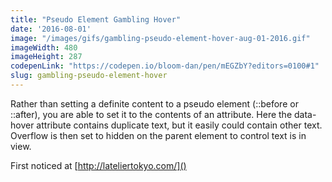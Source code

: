 ```yaml
---
title: "Pseudo Element Gambling Hover"
date: '2016-08-01'
image: "/images/gifs/gambling-pseudo-element-hover-aug-01-2016.gif"
imageWidth: 480
imageHeight: 287
codepenLink: "https://codepen.io/bloom-dan/pen/mEGZbY?editors=0100#1"
slug: gambling-pseudo-element-hover
---
```


Rather than setting a definite content to a pseudo element (::before or ::after), you are able to set it to the contents of an attribute. Here the data-hover attribute contains duplicate text, but it easily could contain other text. Overflow is then set to hidden on the parent element to control text is in view.

First noticed at [http://lateliertokyo.com/]()
